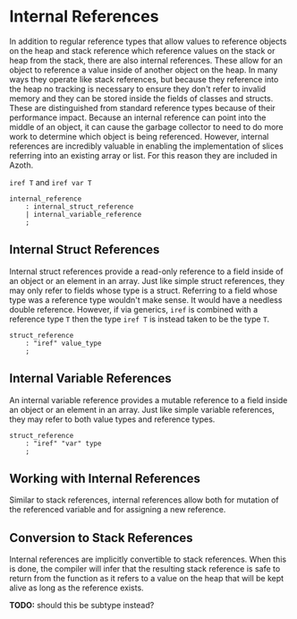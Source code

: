 # Internal References

In addition to regular reference types that allow values to reference objects on the heap and stack
reference which reference values on the stack or heap from the stack, there are also internal
references. These allow for an object to reference a value inside of another object on the heap. In
many ways they operate like stack references, but because they reference into the heap no tracking
is necessary to ensure they don't refer to invalid memory and they can be stored inside the fields
of classes and structs. These are distinguished from standard reference types because of their
performance impact. Because an internal reference can point into the middle of an object, it can
cause the garbage collector to need to do more work to determine which object is being referenced.
However, internal references are incredibly valuable in enabling the implementation of slices
referring into an existing array or list. For this reason they are included in Azoth.

`iref T` and `iref var T`

```grammar
internal_reference
    : internal_struct_reference
    | internal_variable_reference
    ;
```

## Internal Struct References

Internal struct references provide a read-only reference to a field inside of an object or an
element in an array. Just like simple struct references, they may only refer to fields whose type is
a struct. Referring to a field whose type was a reference type wouldn't make sense. It would have a
needless double reference. However, if via generics, `iref` is combined with a reference type `T`
then the type `iref T` is instead taken to be the type `T`.

```grammar
struct_reference
    : "iref" value_type
    ;
```

## Internal Variable References

An internal variable reference provides a mutable reference to a field inside an object or an
element in an array. Just like simple variable references, they may refer to both value types and
reference types.

```grammar
struct_reference
    : "iref" "var" type
    ;
```

## Working with Internal References

Similar to stack references, internal references allow both for mutation of the referenced variable
and for assigning a new reference.

## Conversion to Stack References

Internal references are implicitly convertible to stack references. When this is done, the compiler
will infer that the resulting stack reference is safe to return from the function as it refers to a
value on the heap that will be kept alive as long as the reference exists.

**TODO:** should this be subtype instead?
